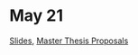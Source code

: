 # May 21

[Slides](https://ufal.mff.cuni.cz/~straka/courses/npfl114/1718/slides/?13),
[Master Thesis Proposals](https://docs.google.com/presentation/d/11t4TudcYZcXwuWgpWDEWjRot3VdDXo_nU0nlsRfO0XI/edit?usp=sharing)

